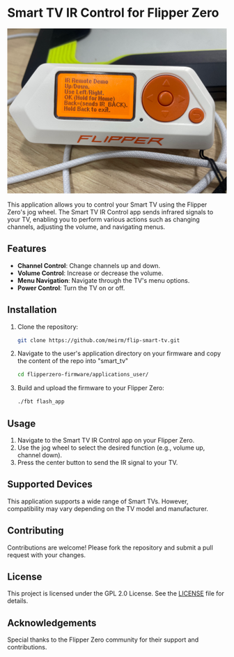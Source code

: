 # Smart TV IR Control for Flipper Zero

<p align="center">
    <img src="flip_smart_tv.png" alt="Smart TV IR Control" width="800">
</p>
This application allows you to control your Smart TV using the Flipper Zero's jog wheel. The Smart TV IR Control app sends infrared signals to your TV, enabling you to perform various actions such as changing channels, adjusting the volume, and navigating menus.

## Features

- **Channel Control**: Change channels up and down.
- **Volume Control**: Increase or decrease the volume.
- **Menu Navigation**: Navigate through the TV's menu options.
- **Power Control**: Turn the TV on or off.

## Installation

1. Clone the repository:
    ```sh
    git clone https://github.com/meirm/flip-smart-tv.git
    ```
2. Navigate to the user's application directory on your firmware and copy the content of the repo into "smart_tv"
    ```sh
    cd flipperzero-firmware/applications_user/
    ```
3. Build and upload the firmware to your Flipper Zero:
    ```sh
    ./fbt flash_app
    ```

## Usage

1. Navigate to the Smart TV IR Control app on your Flipper Zero.
2. Use the jog wheel to select the desired function (e.g., volume up, channel down).
3. Press the center button to send the IR signal to your TV.

## Supported Devices

This application supports a wide range of Smart TVs. However, compatibility may vary depending on the TV model and manufacturer.

## Contributing

Contributions are welcome! Please fork the repository and submit a pull request with your changes.

## License

This project is licensed under the GPL 2.0 License. See the [LICENSE](../LICENSE) file for details.

## Acknowledgements

Special thanks to the Flipper Zero community for their support and contributions.
